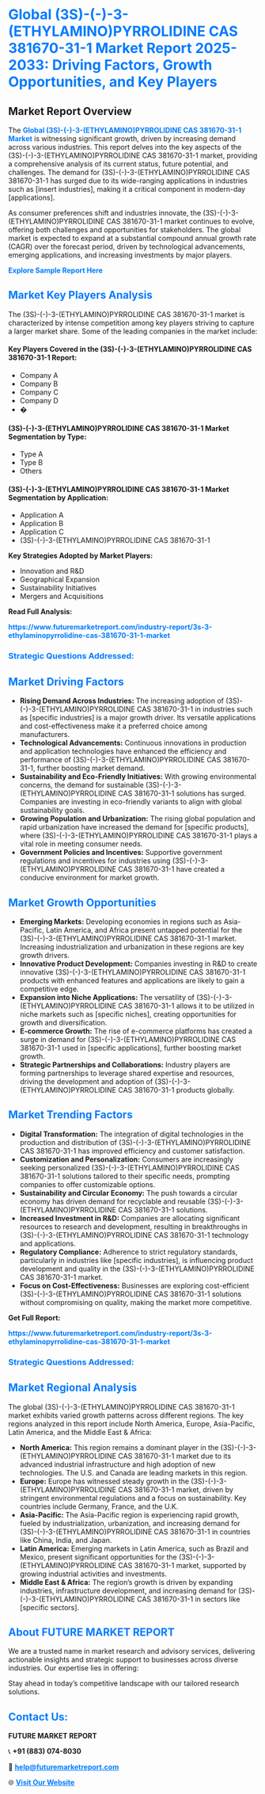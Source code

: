 <h1 style="color: #007BFF;">Global (3S)-(-)-3-(ETHYLAMINO)PYRROLIDINE CAS 381670-31-1 Market Report 2025-2033: Driving Factors, Growth Opportunities, and Key Players</h1>

<section id="overview">
<h2>Market Report Overview</h2>
<p>The <a href="https://www.futuremarketreport.com/industry-report/3s-3-ethylaminopyrrolidine-cas-381670-31-1-market" style="color: #007BFF; text-decoration: none;"><strong>Global (3S)-(-)-3-(ETHYLAMINO)PYRROLIDINE CAS 381670-31-1 Market</strong></a> is witnessing significant growth, driven by increasing demand across various industries. This report delves into the key aspects of the (3S)-(-)-3-(ETHYLAMINO)PYRROLIDINE CAS 381670-31-1 market, providing a comprehensive analysis of its current status, future potential, and challenges. The demand for (3S)-(-)-3-(ETHYLAMINO)PYRROLIDINE CAS 381670-31-1 has surged due to its wide-ranging applications in industries such as [insert industries], making it a critical component in modern-day [applications].</p>
<p>As consumer preferences shift and industries innovate, the (3S)-(-)-3-(ETHYLAMINO)PYRROLIDINE CAS 381670-31-1 market continues to evolve, offering both challenges and opportunities for stakeholders. The global market is expected to expand at a substantial compound annual growth rate (CAGR) over the forecast period, driven by technological advancements, emerging applications, and increasing investments by major players.</p>
</section>

<section id="overview">
<p><a href="https://www.futuremarketreport.com/request-sample/reportId=111101" style="color: #007BFF; text-decoration: none;"><strong>Explore Sample Report Here</strong></a></p>
</section>

<section id="key-players">
<h2 style="color: #007BFF;">Market Key Players Analysis</h2>
<p>The (3S)-(-)-3-(ETHYLAMINO)PYRROLIDINE CAS 381670-31-1 market is characterized by intense competition among key players striving to capture a larger market share. Some of the leading companies in the market include:</p>
<h4>Key Players Covered in the (3S)-(-)-3-(ETHYLAMINO)PYRROLIDINE CAS 381670-31-1 Report:</h4>
<ul><li>Company A</li><li>Company B</li><li>Company C</li><li>Company D</li><li>�</li></ul>
<h4>(3S)-(-)-3-(ETHYLAMINO)PYRROLIDINE CAS 381670-31-1 Market Segmentation by Type:</h4>
<ul><li>Type A</li><li>Type B</li><li>Others</li></ul>

<h4>(3S)-(-)-3-(ETHYLAMINO)PYRROLIDINE CAS 381670-31-1 Market Segmentation by Application:</h4>
<ul><li>Application A</li><li>Application B</li><li>Application C</li><li>(3S)-(-)-3-(ETHYLAMINO)PYRROLIDINE CAS 381670-31-1</li></ul>
<p><strong>Key Strategies Adopted by Market Players:</strong></p>
<ul>
<li>Innovation and R&D</li>
<li>Geographical Expansion</li>
<li>Sustainability Initiatives</li>
<li>Mergers and Acquisitions</li>
</ul>
</section>

<section>
<p><strong>Read Full Analysis: </strong></p><a href="https://www.futuremarketreport.com/industry-report/3s-3-ethylaminopyrrolidine-cas-381670-31-1-market" style="color: #007BFF; text-decoration: none;"><strong>https://www.futuremarketreport.com/industry-report/3s-3-ethylaminopyrrolidine-cas-381670-31-1-market</strong></a>
<h3 style="color: #007BFF;">Strategic Questions Addressed:</h3>
</section>

<section id="driving-factors">
<h2 style="color: #007BFF;">Market Driving Factors</h2>
<ul>
<li><strong>Rising Demand Across Industries:</strong> The increasing adoption of (3S)-(-)-3-(ETHYLAMINO)PYRROLIDINE CAS 381670-31-1 in industries such as [specific industries] is a major growth driver. Its versatile applications and cost-effectiveness make it a preferred choice among manufacturers.</li>
<li><strong>Technological Advancements:</strong> Continuous innovations in production and application technologies have enhanced the efficiency and performance of (3S)-(-)-3-(ETHYLAMINO)PYRROLIDINE CAS 381670-31-1, further boosting market demand.</li>
<li><strong>Sustainability and Eco-Friendly Initiatives:</strong> With growing environmental concerns, the demand for sustainable (3S)-(-)-3-(ETHYLAMINO)PYRROLIDINE CAS 381670-31-1 solutions has surged. Companies are investing in eco-friendly variants to align with global sustainability goals.</li>
<li><strong>Growing Population and Urbanization:</strong> The rising global population and rapid urbanization have increased the demand for [specific products], where (3S)-(-)-3-(ETHYLAMINO)PYRROLIDINE CAS 381670-31-1 plays a vital role in meeting consumer needs.</li>
<li><strong>Government Policies and Incentives:</strong> Supportive government regulations and incentives for industries using (3S)-(-)-3-(ETHYLAMINO)PYRROLIDINE CAS 381670-31-1 have created a conducive environment for market growth.</li>
</ul>
</section>

<section id="growth-opportunities">
<h2 style="color: #007BFF;">Market Growth Opportunities</h2>
<ul>
<li><strong>Emerging Markets:</strong> Developing economies in regions such as Asia-Pacific, Latin America, and Africa present untapped potential for the (3S)-(-)-3-(ETHYLAMINO)PYRROLIDINE CAS 381670-31-1 market. Increasing industrialization and urbanization in these regions are key growth drivers.</li>
<li><strong>Innovative Product Development:</strong> Companies investing in R&D to create innovative (3S)-(-)-3-(ETHYLAMINO)PYRROLIDINE CAS 381670-31-1 products with enhanced features and applications are likely to gain a competitive edge.</li>
<li><strong>Expansion into Niche Applications:</strong> The versatility of (3S)-(-)-3-(ETHYLAMINO)PYRROLIDINE CAS 381670-31-1 allows it to be utilized in niche markets such as [specific niches], creating opportunities for growth and diversification.</li>
<li><strong>E-commerce Growth:</strong> The rise of e-commerce platforms has created a surge in demand for (3S)-(-)-3-(ETHYLAMINO)PYRROLIDINE CAS 381670-31-1 used in [specific applications], further boosting market growth.</li>
<li><strong>Strategic Partnerships and Collaborations:</strong> Industry players are forming partnerships to leverage shared expertise and resources, driving the development and adoption of (3S)-(-)-3-(ETHYLAMINO)PYRROLIDINE CAS 381670-31-1 products globally.</li>
</ul>
</section>

<section id="trending-factors">
<h2 style="color: #007BFF;">Market Trending Factors</h2>
<ul>
<li><strong>Digital Transformation:</strong> The integration of digital technologies in the production and distribution of (3S)-(-)-3-(ETHYLAMINO)PYRROLIDINE CAS 381670-31-1 has improved efficiency and customer satisfaction.</li>
<li><strong>Customization and Personalization:</strong> Consumers are increasingly seeking personalized (3S)-(-)-3-(ETHYLAMINO)PYRROLIDINE CAS 381670-31-1 solutions tailored to their specific needs, prompting companies to offer customizable options.</li>
<li><strong>Sustainability and Circular Economy:</strong> The push towards a circular economy has driven demand for recyclable and reusable (3S)-(-)-3-(ETHYLAMINO)PYRROLIDINE CAS 381670-31-1 solutions.</li>
<li><strong>Increased Investment in R&D:</strong> Companies are allocating significant resources to research and development, resulting in breakthroughs in (3S)-(-)-3-(ETHYLAMINO)PYRROLIDINE CAS 381670-31-1 technology and applications.</li>
<li><strong>Regulatory Compliance:</strong> Adherence to strict regulatory standards, particularly in industries like [specific industries], is influencing product development and quality in the (3S)-(-)-3-(ETHYLAMINO)PYRROLIDINE CAS 381670-31-1 market.</li>
<li><strong>Focus on Cost-Effectiveness:</strong> Businesses are exploring cost-efficient (3S)-(-)-3-(ETHYLAMINO)PYRROLIDINE CAS 381670-31-1 solutions without compromising on quality, making the market more competitive.</li>
</ul>
</section>

<section>
<p><strong>Get Full Report: </strong></p><a href="https://www.futuremarketreport.com/industry-report/3s-3-ethylaminopyrrolidine-cas-381670-31-1-market" style="color: #007BFF; text-decoration: none;"><strong>https://www.futuremarketreport.com/industry-report/3s-3-ethylaminopyrrolidine-cas-381670-31-1-market</strong></a>
<h3 style="color: #007BFF;">Strategic Questions Addressed:</h3>
</section>


<section id="regional-analysis">
<h2 style="color: #007BFF;">Market Regional Analysis</h2>
<p>The global (3S)-(-)-3-(ETHYLAMINO)PYRROLIDINE CAS 381670-31-1 market exhibits varied growth patterns across different regions. The key regions analyzed in this report include North America, Europe, Asia-Pacific, Latin America, and the Middle East & Africa:</p>
<ul>
<li><strong>North America:</strong> This region remains a dominant player in the (3S)-(-)-3-(ETHYLAMINO)PYRROLIDINE CAS 381670-31-1 market due to its advanced industrial infrastructure and high adoption of new technologies. The U.S. and Canada are leading markets in this region.</li>
<li><strong>Europe:</strong> Europe has witnessed steady growth in the (3S)-(-)-3-(ETHYLAMINO)PYRROLIDINE CAS 381670-31-1 market, driven by stringent environmental regulations and a focus on sustainability. Key countries include Germany, France, and the U.K.</li>
<li><strong>Asia-Pacific:</strong> The Asia-Pacific region is experiencing rapid growth, fueled by industrialization, urbanization, and increasing demand for (3S)-(-)-3-(ETHYLAMINO)PYRROLIDINE CAS 381670-31-1 in countries like China, India, and Japan.</li>
<li><strong>Latin America:</strong> Emerging markets in Latin America, such as Brazil and Mexico, present significant opportunities for the (3S)-(-)-3-(ETHYLAMINO)PYRROLIDINE CAS 381670-31-1 market, supported by growing industrial activities and investments.</li>
<li><strong>Middle East & Africa:</strong> The region’s growth is driven by expanding industries, infrastructure development, and increasing demand for (3S)-(-)-3-(ETHYLAMINO)PYRROLIDINE CAS 381670-31-1 in sectors like [specific sectors].</li>
</ul>
</section>

<footer>
<h2 style="color: #007BFF;">About FUTURE MARKET REPORT</h2>
<p>We are a trusted name in market research and advisory services, delivering actionable insights and strategic support to businesses across diverse industries. Our expertise lies in offering:</p>

<p>Stay ahead in today’s competitive landscape with our tailored research solutions.</p>

<h2 style="color: #007BFF;">Contact Us:</h2>
<p><strong>FUTURE MARKET REPORT</strong></p>
<p>📞 <strong>+91 (883) 074-8030</strong></p>
<p>📧 <strong><a href="mailto:help@futuremarketreport.com" style="color: #007BFF;">help@futuremarketreport.com</a></strong></p>
<p>🌐 <strong><a href="https://www.futuremarketreport.com/" style="color: #007BFF;">Visit Our Website</a></strong></p>
</footer>